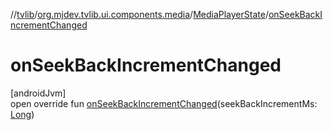 //[tvlib](../../../index.md)/[org.mjdev.tvlib.ui.components.media](../index.md)/[MediaPlayerState](index.md)/[onSeekBackIncrementChanged](on-seek-back-increment-changed.md)

# onSeekBackIncrementChanged

[androidJvm]\
open override fun [onSeekBackIncrementChanged](on-seek-back-increment-changed.md)(seekBackIncrementMs: [Long](https://kotlinlang.org/api/latest/jvm/stdlib/kotlin/-long/index.html))
